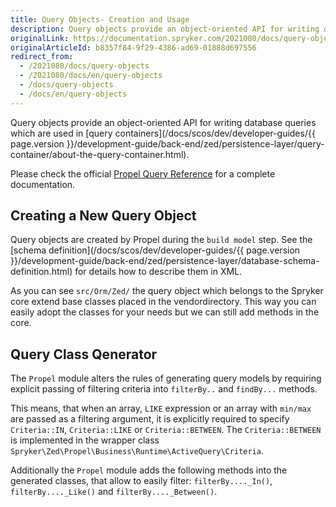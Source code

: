 ```yaml
---
title: Query Objects- Creation and Usage
description: Query objects provide an object-oriented API for writing database queries which are used in query containers.
originalLink: https://documentation.spryker.com/2021080/docs/query-objects
originalArticleId: b8357f84-9f29-4386-ad69-01888d697556
redirect_from:
  - /2021080/docs/query-objects
  - /2021080/docs/en/query-objects
  - /docs/query-objects
  - /docs/en/query-objects
---
```


Query objects provide an object-oriented API for writing database queries which are used in [query containers](/docs/scos/dev/developer-guides/{{ page.version }}/development-guide/back-end/zed/persistence-layer/query-container/about-the-query-container.html).

Please check the official [Propel Query Reference](http://propelorm.org/documentation/reference/model-criteria.html) for a complete documentation.

## Creating a New Query Object

Query objects are created by Propel during the `build model` step. See the [schema definition](/docs/scos/dev/developer-guides/{{ page.version }}/development-guide/back-end/zed/persistence-layer/database-schema-definition.html) for details how to describe them in XML.

As you can see `src/Orm/Zed/` the query object which belongs to the Spryker core extend base classes placed in the vendordirectory. This way you can easily adopt the classes for your needs but we can still add methods in the core.

## Query Class Qenerator

The `Propel` module alters the rules of generating query models by requiring explicit passing of filtering criteria into `filterBy..` and `findBy...` methods.

This means, that when an array, `LIKE` expression or an array with `min/max` are passed as a filtering argument, it is explicitly required to specify `Criteria::IN`, `Criteria::LIKE` or `Criteria::BETWEEN`. The `Criteria::BETWEEN` is implemented in the wrapper class `Spryker\Zed\Propel\Business\Runtime\ActiveQuery\Criteria`.

Additionally the `Propel` module adds the following methods into the generated classes, that allow to easily filter: `filterBy...._In()`, `filterBy...._Like()` and `filterBy...._Between()`.
